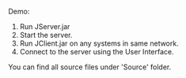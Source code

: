 Demo:

1. Run JServer.jar 
2. Start the server.
3. Run JClient.jar on any systems in same network.
4. Connect to the server using the User Interface.


You can find all source files under 'Source' folder.
